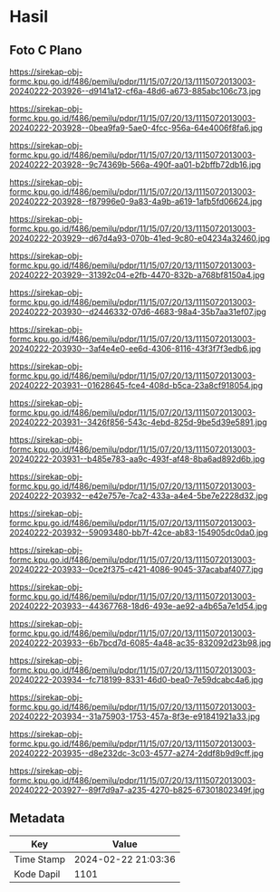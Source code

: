 # Hasil

## Foto C Plano

https://sirekap-obj-formc.kpu.go.id/f486/pemilu/pdpr/11/15/07/20/13/1115072013003-20240222-203926--d9141a12-cf6a-48d6-a673-885abc106c73.jpg

https://sirekap-obj-formc.kpu.go.id/f486/pemilu/pdpr/11/15/07/20/13/1115072013003-20240222-203928--0bea9fa9-5ae0-4fcc-956a-64e4006f8fa6.jpg

https://sirekap-obj-formc.kpu.go.id/f486/pemilu/pdpr/11/15/07/20/13/1115072013003-20240222-203928--9c74369b-566a-490f-aa01-b2bffb72db16.jpg

https://sirekap-obj-formc.kpu.go.id/f486/pemilu/pdpr/11/15/07/20/13/1115072013003-20240222-203928--f87996e0-9a83-4a9b-a619-1afb5fd06624.jpg

https://sirekap-obj-formc.kpu.go.id/f486/pemilu/pdpr/11/15/07/20/13/1115072013003-20240222-203929--d67d4a93-070b-41ed-9c80-e04234a32460.jpg

https://sirekap-obj-formc.kpu.go.id/f486/pemilu/pdpr/11/15/07/20/13/1115072013003-20240222-203929--31392c04-e2fb-4470-832b-a768bf8150a4.jpg

https://sirekap-obj-formc.kpu.go.id/f486/pemilu/pdpr/11/15/07/20/13/1115072013003-20240222-203930--d2446332-07d6-4683-98a4-35b7aa31ef07.jpg

https://sirekap-obj-formc.kpu.go.id/f486/pemilu/pdpr/11/15/07/20/13/1115072013003-20240222-203930--3af4e4e0-ee6d-4306-8116-43f3f7f3edb6.jpg

https://sirekap-obj-formc.kpu.go.id/f486/pemilu/pdpr/11/15/07/20/13/1115072013003-20240222-203931--01628645-fce4-408d-b5ca-23a8cf918054.jpg

https://sirekap-obj-formc.kpu.go.id/f486/pemilu/pdpr/11/15/07/20/13/1115072013003-20240222-203931--3426f856-543c-4ebd-825d-9be5d39e5891.jpg

https://sirekap-obj-formc.kpu.go.id/f486/pemilu/pdpr/11/15/07/20/13/1115072013003-20240222-203931--b485e783-aa9c-493f-af48-8ba6ad892d6b.jpg

https://sirekap-obj-formc.kpu.go.id/f486/pemilu/pdpr/11/15/07/20/13/1115072013003-20240222-203932--e42e757e-7ca2-433a-a4e4-5be7e2228d32.jpg

https://sirekap-obj-formc.kpu.go.id/f486/pemilu/pdpr/11/15/07/20/13/1115072013003-20240222-203932--59093480-bb7f-42ce-ab83-154905dc0da0.jpg

https://sirekap-obj-formc.kpu.go.id/f486/pemilu/pdpr/11/15/07/20/13/1115072013003-20240222-203933--0ce2f375-c421-4086-9045-37acabaf4077.jpg

https://sirekap-obj-formc.kpu.go.id/f486/pemilu/pdpr/11/15/07/20/13/1115072013003-20240222-203933--44367768-18d6-493e-ae92-a4b65a7e1d54.jpg

https://sirekap-obj-formc.kpu.go.id/f486/pemilu/pdpr/11/15/07/20/13/1115072013003-20240222-203933--6b7bcd7d-6085-4a48-ac35-832092d23b98.jpg

https://sirekap-obj-formc.kpu.go.id/f486/pemilu/pdpr/11/15/07/20/13/1115072013003-20240222-203934--fc718199-8331-46d0-bea0-7e59dcabc4a6.jpg

https://sirekap-obj-formc.kpu.go.id/f486/pemilu/pdpr/11/15/07/20/13/1115072013003-20240222-203934--31a75903-1753-457a-8f3e-e91841921a33.jpg

https://sirekap-obj-formc.kpu.go.id/f486/pemilu/pdpr/11/15/07/20/13/1115072013003-20240222-203935--d8e232dc-3c03-4577-a274-2ddf8b9d9cff.jpg

https://sirekap-obj-formc.kpu.go.id/f486/pemilu/pdpr/11/15/07/20/13/1115072013003-20240222-203927--89f7d9a7-a235-4270-b825-67301802349f.jpg


## Metadata

| Key        | Value               |
| ---------- | ------------------- |
| Time Stamp | 2024-02-22 21:03:36 |
| Kode Dapil | 1101                |



